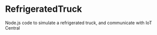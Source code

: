 # RefrigeratedTruck
Node.js code to simulate a refrigerated truck, and communicate with IoT Central
